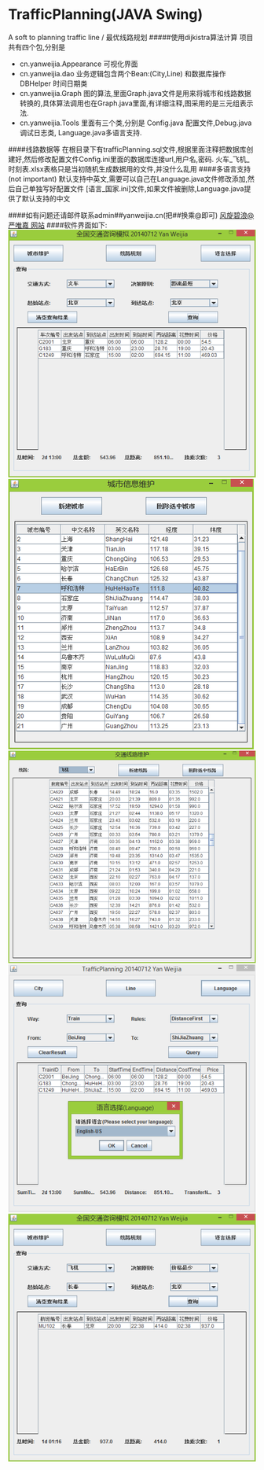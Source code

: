 # TrafficPlanning(JAVA Swing)
A soft to planning traffic line / 最优线路规划
#####使用dijkistra算法计算
项目共有四个包,分别是
* cn.yanweijia.Appearance 可视化界面
* cn.yanweijia.dao 业务逻辑包含两个Bean:(City,Line) 和数据库操作DBHelper 时间日期类
* cn.yanweijia.Graph 图的算法,里面Graph.java文件是用来将城市和线路数据转换的,具体算法调用也在Graph.java里面,有详细注释,图采用的是三元组表示法.
* cn.yanweijia.Tools 里面有三个类,分别是 Config.java 配置文件,Debug.java调试日志类, Language.java多语言支持.

####线路数据等
在根目录下有trafficPlanning.sql文件,根据里面注释把数据库创建好,然后修改配置文件Config.ini里面的数据库连接url,用户名,密码.
火车_飞机_时刻表.xlsx表格只是当初随机生成数据用的文件,并没什么乱用
####多语言支持(not important)
默认支持中英文,需要可以自己在Language.java文件修改添加,然后自己单独写好配置文件 [语言_国家.ini]文件,如果文件被删除,Language.java提供了默认支持的中文

####如有问题还请邮件联系admin##yanweijia.cn(把##换乘@即可)
[风旋碧浪@严唯嘉 网站](http://www.yanweijia.cn)
####软件界面如下:
![Alt text](./READMEFILE/1469068570292.png)
![Alt text](./READMEFILE/1469069223516.png)
![Alt text](./READMEFILE/1469069242571.png)
![Alt text](./READMEFILE/1469069267494.png)
![Alt text](./READMEFILE/1469069291026.png)


